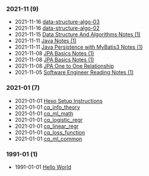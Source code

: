 ### **2021-11** (9)  
- 2021-11-16 [data-structure-algo-03](https://bzhao2718.github.io/reading-notes/cqNotes/SoftwareDev/DataStructureAlgo/data-structure-algo-03/)  
- 2021-11-16 [data-structure-algo-02](https://bzhao2718.github.io/reading-notes/cqNotes/SoftwareDev/DataStructureAlgo/data-structure-algo-02/)  
- 2021-11-15 [Data Structure And Algorithms Notes (1)](https://bzhao2718.github.io/reading-notes/cqNotes/SoftwareDev/DataStructureAlgo/data-structure-algo-01/)  
- 2021-11-11 [Java Notes (1)](https://bzhao2718.github.io/reading-notes/cqNotes/SoftwareDev/JavaNotes/Java-notes-01/)  
- 2021-11-11 [Java Persistence with MyBatis3 Notes (1)](https://bzhao2718.github.io/reading-notes/cqNotes/SoftwareDev/MyBatisBasicsNotes/MyBatis-basics-notes-01/)  
- 2021-11-08 [JPA Basics Notes (1)](https://bzhao2718.github.io/reading-notes/cqNotes/SoftwareDev/MyBatisBasicsNotes/MyBatis-basics-ref-01/)  
- 2021-11-08 [JPA Basics Notes (1)](https://bzhao2718.github.io/reading-notes/cqNotes/SoftwareDev/JPABasicsNotes/JPA-basics-notes-01/)  
- 2021-11-08 [JPA One to One Relationship](https://bzhao2718.github.io/reading-notes/cqNotes/SoftwareDev/JPABasicsNotes/JPA-basics-1to1-mapping/)  
- 2021-11-05 [Software Engineer Reading Notes (1)](https://bzhao2718.github.io/reading-notes/cqNotes/SoftwareDev/software-dev-notes-01/)  
  
  
### **2021-01** (7)  
- 2021-01-01 [Hexo Setup Instructions](https://bzhao2718.github.io/reading-notes/samples/ins_hexo_setup/)  
- 2021-01-01 [cq_info_theory](https://bzhao2718.github.io/reading-notes/cqNotes/ML/cq-info-theory/)  
- 2021-01-01 [cq_ml_math](https://bzhao2718.github.io/reading-notes/cqNotes/ML/cq_ml_math/)  
- 2021-01-01 [cq_logistic_regr](https://bzhao2718.github.io/reading-notes/cqNotes/ML/cq_logistic_regr/)  
- 2021-01-01 [cq_linear_regr](https://bzhao2718.github.io/reading-notes/cqNotes/ML/cq_linear_regr/)  
- 2021-01-01 [cq_loss_function](https://bzhao2718.github.io/reading-notes/cqNotes/ML/cq_loss_function/)  
- 2021-01-01 [cq_ml_common](https://bzhao2718.github.io/reading-notes/cqNotes/ML/cq_ml_common/)  
  
  
### **1991-01** (1)  
- 1991-01-01 [Hello World](https://bzhao2718.github.io/reading-notes/hello-world/)  
  
